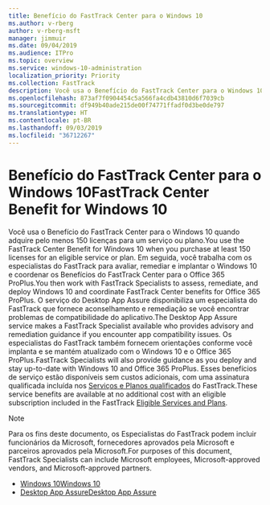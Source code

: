 ```yaml
---
title: Benefício do FastTrack Center para o Windows 10
ms.author: v-rberg
author: v-rberg-msft
manager: jimmuir
ms.date: 09/04/2019
ms.audience: ITPro
ms.topic: overview
ms.service: windows-10-administration
localization_priority: Priority
ms.collection: FastTrack
description: Você usa o Benefício do FastTrack Center para o Windows 10 quando adquire *pelo menos* 150 licenças para um serviço ou plano.
ms.openlocfilehash: 873af7f0904454c5a566fa4cdb43810d6f7039cb
ms.sourcegitcommit: df949b40ade215de00f74771ffadf0d3be0de797
ms.translationtype: HT
ms.contentlocale: pt-BR
ms.lasthandoff: 09/03/2019
ms.locfileid: "36712267"
---
```

# <a name="fasttrack-center-benefit-for-windows-10"></a><span data-ttu-id="db4bf-103">Benefício do FastTrack Center para o Windows 10</span><span class="sxs-lookup"><span data-stu-id="db4bf-103">FastTrack Center Benefit for Windows 10</span></span>

<span data-ttu-id="db4bf-104">Você usa o Benefício do FastTrack Center para o Windows 10 quando adquire pelo menos 150 licenças para um serviço ou plano.</span><span class="sxs-lookup"><span data-stu-id="db4bf-104">You use the FastTrack Center Benefit for Windows 10 when you purchase  at least  150 licenses for an eligible service or plan.</span></span> <span data-ttu-id="db4bf-105">Em seguida, você trabalha com os especialistas do FastTrack para avaliar, remediar e implantar o Windows 10 e coordenar os Benefícios do FastTrack Center para o Office 365 ProPlus.</span><span class="sxs-lookup"><span data-stu-id="db4bf-105">You then work with FastTrack Specialists to assess, remediate, and deploy Windows 10 and coordinate FastTrack Center benefits for Office 365 ProPlus.</span></span> <span data-ttu-id="db4bf-106">O serviço do Desktop App Assure disponibiliza um especialista do FastTrack que fornece aconselhamento e remediação se você encontrar problemas de compatibilidade do aplicativo.</span><span class="sxs-lookup"><span data-stu-id="db4bf-106">The Desktop App Assure service makes a FastTrack Specialist available who provides advisory and remediation guidance if you encounter app compatibility issues.</span></span>  <span data-ttu-id="db4bf-107">Os especialistas do FastTrack também fornecem orientações conforme você implanta e se mantém atualizado com o Windows 10 e o Office 365 ProPlus.</span><span class="sxs-lookup"><span data-stu-id="db4bf-107">FastTrack Specialists will also provide guidance as you deploy and stay up-to-date with Windows 10 and Office 365 ProPlus.</span></span> <span data-ttu-id="db4bf-108">Esses benefícios de serviço estão disponíveis sem custos adicionais, com uma assinatura qualificada incluída nos [Serviços e Planos qualificados](M365-eligible-services-and-plans.md) do FastTrack.</span><span class="sxs-lookup"><span data-stu-id="db4bf-108">These service benefits are available at no additional cost with an eligible subscription included in the FastTrack [Eligible Services and Plans](M365-eligible-services-and-plans.md).</span></span>
  
> [!NOTE]
> <span data-ttu-id="db4bf-109">Para os fins deste documento, os Especialistas do FastTrack podem incluir funcionários da Microsoft, fornecedores aprovados pela Microsoft e parceiros aprovados pela Microsoft.</span><span class="sxs-lookup"><span data-stu-id="db4bf-109">For purposes of this document, FastTrack Specialists can include Microsoft employees, Microsoft-approved vendors, and Microsoft-approved partners.</span></span> 
    
- [<span data-ttu-id="db4bf-110">Windows 10</span><span class="sxs-lookup"><span data-stu-id="db4bf-110">Windows 10</span></span>](Win-10-windows-10.md)
- [<span data-ttu-id="db4bf-111">Desktop App Assure</span><span class="sxs-lookup"><span data-stu-id="db4bf-111">Desktop App Assure</span></span>](Win-10-desktop-app-assure.md)
  

  

 